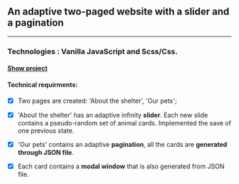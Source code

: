 ##  An adaptive two-paged website with a slider and a pagination
*********************************
###  Technologies : Vanilla JavaScript and Scss/Css.
#### **[Show project](https://sandrainporto.github.io/Pet-Shelter/pages/main/index.html)**

#### Technical requirments:
-  [X] Two pages are created: 'About the shelter', 'Our pets';

-  [X] 'About the shelter' has an adaptive infinity **slider**. Each new slide contains a pseudo-random set of animal cards. Implemented the save of one previous state.

-  [X] 'Our pets' contains an adaptive **pagination**, all the cards are **generated through JSON file**.
    
-  [X] Each card contains a **modal window** that is also generated from JSON file.
